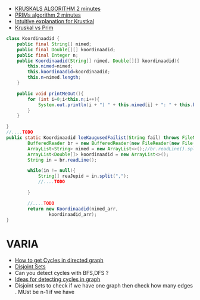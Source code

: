 + [KRUSKALS ALGORITHM 2 minutes](https://www.youtube.com/watch?v=71UQH7Pr9kU)
+ [PRIMs algorithm 2 minutes](https://www.youtube.com/watch?v=cplfcGZmX7I)
+ [Intuitive explanation for Krustkal](https://www.quora.com/What-is-an-intuitive-explanation-of-Prims-algorithm)
+ [Kruskal vs Prim](https://www.quora.com/What-is-the-difference-in-Kruskals-and-Prims-algorithm)




~~~java 
class Koordinaadid {
    public final String[] nimed;
    public final Double[][] koordinaadid;
    public final Integer n;
    public Koordinaadid(String[] nimed, Double[][] koordinaadid){
        this.nimed=nimed;
        this.koordinaadid=koordinaadid;
        this.n=nimed.length;
    }

    public void printMeOut(){
        for (int i=0;i<this.n;i++){
            System.out.println(i + ") " + this.nimed[i] + ": " + this.koordinaadid[i][0] + ";" + this.koordinaadid[i][1] );
        }
    }

}
//....TODO
public static Koordinaadid loeKaugusedFailist(String fail) throws FileNotFoundException, IOException {
        BufferedReader br = new BufferedReader(new FileReader(new File(fail)));
        ArrayList<String> nimed = new ArrayList<>();//br.readLine().split("\t");
        ArrayList<Double[]> koordinaadid = new ArrayList<>();
        String in = br.readLine();

        while(in != null){
            String[] reaJupid = in.split(",");
            //....TODO

        }

        //....TODO
        return new Koordinaadid(nimed_arr,
                koordinaadid_arr);
}
~~~



# VARIA
+ [How to get Cycles in directed graph](https://www.youtube.com/watch?v=0dJmTuMrUZM&t=107s)
+ [Disjoint Sets](https://www.youtube.com/watch?v=fNHLKhzEmVg)
+ Can you detect cycles with BFS,DFS ?
 + [Ideas for detecting cycles in graph](https://stackoverflow.com/questions/2869647/why-dfs-and-not-bfs-for-finding-cycle-in-graphs)
+ Disjoint sets to check if we have one graph then check how many edges . MUst be n-1 if we have 

